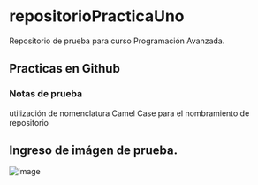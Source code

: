 # repositorioPracticaUno
Repositorio de prueba para curso Programación Avanzada.
## Practicas en Github
### Notas de prueba
utilización de nomenclatura Camel Case para el nombramiento de repositorio
## Ingreso de imágen de prueba.
![image](https://github.com/Daniel4529/repositorioPracticaUno/assets/175230410/72e70761-c6ca-4666-b713-bd7439ad953f)
